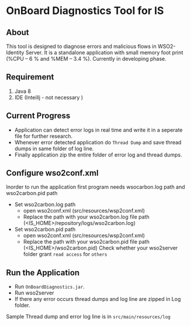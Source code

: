 # OnBoard Diagnostics Tool for IS

## About

This tool is designed to diagnose errors and malicious flows in WSO2-Identity Server. It is a standalone application with small memory foot print (%CPU – 6 % and %MEM – 3.4 %). Currently in developing phase.

## Requirement

1. Java 8
2. IDE (Inteillj - not necessary )

## Current Progress

- Application can detect error logs in real time and write it in a seperate file for further research.
- Whenever error detected application do `Thread Dump` and save thread dumps in same folder of log line.
- Finally application zip the entire folder of error log and thread dumps.

## Configure wso2conf.xml

Inorder to run the application first program needs wsocarbon.log path and wso2carbon.pid path
- Set wso2carbon.log path
  - open wso2conf.xml (src/resources/wsp2conf.xml)
  - Replace the path with your wso2carbon.log file path (<IS_HOME>/repository/logs/wso2carbon.log)
- Set wso2carbon.pid path
  - open wso2conf.xml (src/resources/wsp2conf.xml)
  - Replace the path with your wso2carbon.pid file path (<IS_HOME>/wso2carbon.pid)
Check whether your wso2server folder grant `read access` for `others`

## Run the Application

- Run `OnBoardDiagnostics.jar`.
- Run wso2server
- If there any error occurs thread dumps and log line are zipped in Log folder.

Sample Thread dump and error log line is in `src/main/resources/log`
